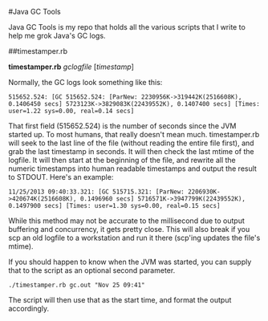 #Java GC Tools

Java GC Tools is my repo that holds all the various scripts that I write to help me grok Java's GC logs.

##timestamper.rb

   **timestamper.rb** *gclogfile* [*timestamp*] 

Normally, the GC logs look something like this:

    515652.524: [GC 515652.524: [ParNew: 2230956K->319442K(2516608K), 0.1406450 secs] 5723123K->3829083K(22439552K), 0.1407400 secs] [Times: user=1.22 sys=0.00, real=0.14 secs]

That first field (515652.524) is the number of seconds since the JVM started up.  To most humans, that really doesn't mean much.  timestamper.rb will seek to the last line of the file (without reading the entire file first), and grab the last timestamp in seconds.  It will then check the last mtime of the logfile.  It will then start at the beginning of the file, and rewrite all the numeric timestamps into human readable timestamps and output the result to STDOUT.  Here's an example:

    11/25/2013 09:40:33.321: [GC 515715.321: [ParNew: 2206930K->420674K(2516608K), 0.1496960 secs] 5716571K->3947799K(22439552K), 0.1497900 secs] [Times: user=1.30 sys=0.00, real=0.15 secs]

While this method may not be accurate to the millisecond due to output buffering and concurrency, it gets pretty close.  This will also break if you scp an old logfile to a workstation and run it there (scp'ing updates the file's mtime).

If you should happen to know when the JVM was started, you can supply that to the script as an optional second parameter.

    ./timestamper.rb gc.out "Nov 25 09:41"

The script will then use that as the start time, and format the output accordingly.
